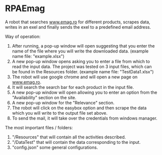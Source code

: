 # RPAEmag

A robot that searches www.emag.ro for different products, scrapes data, writes in an exel and finally sends the exel to a predefined email address.

Way of operation:

1) After running, a pop-up window will open suggesting that you enter the name of the file where you will write the downloaded data. (example name file: "example.xlsx")
2) A new pop-up window opens asking you to enter a file from which to read the input data. The project was tested on 3 input files, which can be found in the Resources folder. (example name file: "TestData1.xlsx")
3) The robot will use google chrome and will open a new page on www.emag.ro.
4) It will search the search bar for each product in the input file.
5) A new pop-up window will open allowing you to enter an option from the "Availability" section on the site.
6) A new pop-up window for the "Relevance" section.
7) The robot will click on the easybox option and then scrape the data which you will write to the output file set above.
8) To send the mail, it will take over the credentials from windows manager.


The most important files / folders:

1) "/Resources" that will contain all the activities described.
2) "/DataTest" that will contain the data corresponding to the input.
3) "config.json"  some general configurations.
